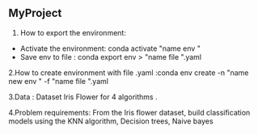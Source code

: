 ## MyProject
1. How to export the environment:
* Activate the environment: conda activate "name env "
* Save env to file : conda export env > "name file ".yaml

2.How to create environment with file .yaml :conda env create -n "name new env " -f "name file ".yaml

3.Data : Dataset Iris Flower for 4 algorithms .

4.Problem requirements: From the Iris flower dataset, build classification models using the KNN algorithm, Decision trees, Naive bayes

